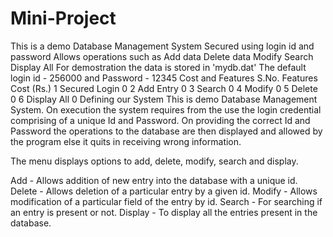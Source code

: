 # Mini-Project
This is a demo Database Management System
Secured using login id and password
Allows operations such as
Add data
Delete data
Modify
Search
Display All
For demostration the data is stored in 'mydb.dat'
The default login id - 256000 and Password - 12345
Cost and Features
S.No.	Features	Cost (Rs.)
1	Secured Login	0
2	Add Entry	0
3	Search	0
4	Modify	0
5	Delete	0
6	Display All	0
Defining our System
This is demo Database Management System. On execution the system requires from the use the login credential comprising of a unique Id and Password. On providing the correct Id and Password the operations to the database are then displayed and allowed by the program else it quits in receiving wrong information.

The menu displays options to add, delete, modify, search and display.

Add - Allows addition of new entry into the database with a unique id.
Delete - Allows deletion of a particular entry by a given id.
Modify - Allows modification of a particular field of the entry by id.
Search - For searching if an entry is present or not.
Display - To display all the entries present in the database.
